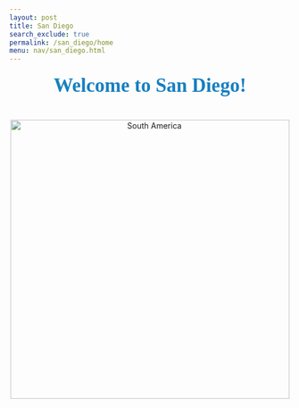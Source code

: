 ```yaml
---
layout: post
title: San Diego 
search_exclude: true
permalink: /san_diego/home
menu: nav/san_diego.html
---
```


<h1 style="
    color:rgb(25, 128, 192); /* reddish brown */
    font-family: 'Comic Sans MS', 'Brush Script MT', cursive; /* Fun and playful font */
    font-size: 2.5em; /* Adjusted size for emphasis */
    text-align: center; /* Centered text */
    margin-top: 20px;
">
    Welcome to San Diego!
</h1>
<br>
<center>
<img src="{{site.baseurl}}/images/sandiego.jpg" alt= "South America" width="500" height="500">
</center>

